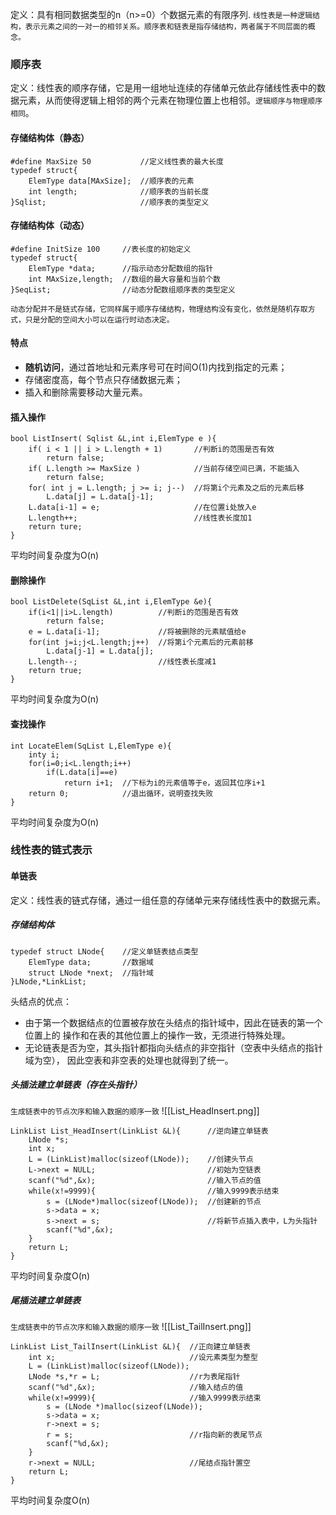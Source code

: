 定义：具有相同数据类型的n（n>=0）个数据元素的有限序列.
`线性表是一种逻辑结构，表示元素之间的一对一的相邻关系。顺序表和链表是指存储结构，两者属于不同层面的概念。`
### 顺序表
定义：线性表的顺序存储，它是用一组地址连续的存储单元依此存储线性表中的数据元素，从而使得逻辑上相邻的两个元素在物理位置上也相邻。`逻辑顺序与物理顺序相同`。
#### 存储结构体（静态）
```
#define MaxSize 50           //定义线性表的最大长度
typedef struct{
	ElemType data[MAxSize];  //顺序表的元素
	int length;              //顺序表的当前长度
}Sqlist;                     //顺序表的类型定义
```
#### 存储结构体（动态）
```
#define InitSize 100     //表长度的初始定义
typedef struct{
	ElemType *data;      //指示动态分配数组的指针
	int MAxSize,length;  //数组的最大容量和当前个数
}SeqList;                //动态分配数组顺序表的类型定义
```
`动态分配并不是链式存储，它同样属于顺序存储结构，物理结构没有变化，依然是随机存取方式，只是分配的空间大小可以在运行时动态决定。`
#### 特点
+ **随机访问**，通过首地址和元素序号可在时间O(1)内找到指定的元素；
+ 存储密度高，每个节点只存储数据元素；
+ 插入和删除需要移动大量元素。
#### 插入操作
```
bool ListInsert( Sqlist &L,int i,ElemType e ){
	if( i < 1 || i > L.length + 1)       //判断i的范围是否有效
		return false;
	if( L.length >= MaxSize )            //当前存储空间已满，不能插入
		return false;
	for( int j = L.length; j >= i; j--)  //将第i个元素及之后的元素后移
		L.data[j] = L.data[j-1];
	L.data[i-1] = e;                     //在位置i处放入e
	L.length++;                          //线性表长度加1
	return ture;
}
```
平均时间复杂度为O(n)
#### 删除操作
```
bool ListDelete(SqList &L,int i,ElemType &e){
	if(i<1||i>L.length)          //判断i的范围是否有效
		return false;
	e = L.data[i-1];             //将被删除的元素赋值给e
	for(int j=i;j<L.length;j++)  //将第i个元素后的元素前移
		L.data[j-1] = L.data[j];
	L.length--;                  //线性表长度减1
	return true;
}
```
平均时间复杂度为O(n)
#### 查找操作
```
int LocateElem(SqList L,ElemType e){
	inty i;
	for(i=0;i<L.length;i++)
		if(L.data[i]==e)
			return i+1;  //下标为i的元素值等于e，返回其位序i+1
	return 0;            //退出循环，说明查找失败
}
```
平均时间复杂度为O(n)
### 线性表的链式表示
#### 单链表
定义：线性表的链式存储，通过一组任意的存储单元来存储线性表中的数据元素。
##### 存储结构体
```
typedef struct LNode{    //定义单链表结点类型
	ElemType data;       //数据域
	struct LNode *next;  //指针域
}LNode,*LinkList;
```
头结点的优点：
+ 由于第一个数据结点的位置被存放在头结点的指针域中，因此在链表的第一个位置上的 操作和在表的其他位置上的操作一致，无须进行特殊处理。
+ 无论链表是否为空，其头指针都指向头结点的非空指针（空表中头结点的指针域为空）， 因此空表和非空表的处理也就得到了统一。
##### 头插法建立单链表（存在头指针）
`生成链表中的节点次序和输入数据的顺序一致`
![[List_HeadInsert.png]]
```
LinkList List_HeadInsert(LinkList &L){      //逆向建立单链表
	LNode *s;
	int x;
	L = (LinkList)malloc(sizeof(LNode));    //创建头节点
	L->next = NULL;                         //初始为空链表
	scanf("%d",&x);                         //输入节点的值
	while(x!=9999){                         //输入9999表示结束
		s = (LNode*)malloc(sizeof(LNode));  //创建新的节点
		s->data = x;
		s->next = s;                        //将新节点插入表中，L为头指针
		scanf("%d",&x);
	}
	return L;
}
```
平均时间复杂度O(n)
##### 尾插法建立单链表
`生成链表中的节点次序和输入数据的顺序一致`
![[List_TailInsert.png]]
```
LinkList List_TailInsert(LinkList &L){  //正向建立单链表
	int x;                              //设元素类型为整型
	L = (LinkList)malloc(sizeof(LNode));
	LNode *s,*r = L;                    //r为表尾指针
	scanf("%d",&x);                     //输入结点的值
	while(x!=9999){                     //输入9999表示结束
		s = (LNode *)malloc(sizeof(LNode));
		s->data = x;
		r->next = s;
		r = s;                          //r指向新的表尾节点
		scanf("%d,&x);
	}
	r->next = NULL;                     //尾结点指针置空
	return L;
}
```
平均时间复杂度O(n)